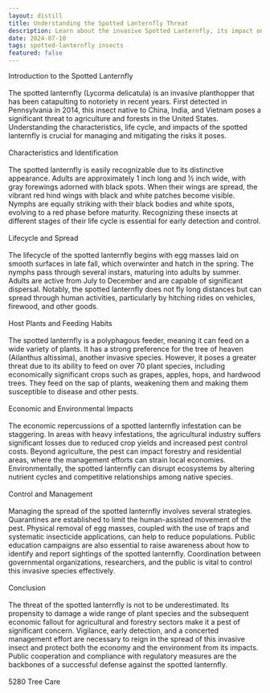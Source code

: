 ```yaml
---
layout: distill
title: Understanding the Spotted Lanternfly Threat
description: Learn about the invasive Spotted Lanternfly, its impact on ecosystems, and control measures against this pest threat.
date: 2024-07-10
tags: spotted-lanternfly insects
featured: false
---
```


Introduction to the Spotted Lanternfly<br /><br />The spotted lanternfly (Lycorma delicatula) is an invasive planthopper that has been catapulting to notoriety in recent years. First detected in Pennsylvania in 2014, this insect native to China, India, and Vietnam poses a significant threat to agriculture and forests in the United States. Understanding the characteristics, life cycle, and impacts of the spotted lanternfly is crucial for managing and mitigating the risks it poses.<br /><br />Characteristics and Identification<br /><br />The spotted lanternfly is easily recognizable due to its distinctive appearance. Adults are approximately 1 inch long and ½ inch wide, with gray forewings adorned with black spots. When their wings are spread, the vibrant red hind wings with black and white patches become visible. Nymphs are equally striking with their black bodies and white spots, evolving to a red phase before maturity. Recognizing these insects at different stages of their life cycle is essential for early detection and control.<br /><br />Lifecycle and Spread<br /><br />The lifecycle of the spotted lanternfly begins with egg masses laid on smooth surfaces in late fall, which overwinter and hatch in the spring. The nymphs pass through several instars, maturing into adults by summer. Adults are active from July to December and are capable of significant dispersal. Notably, the spotted lanternfly does not fly long distances but can spread through human activities, particularly by hitching rides on vehicles, firewood, and other goods.<br /><br />Host Plants and Feeding Habits<br /><br />The spotted lanternfly is a polyphagous feeder, meaning it can feed on a wide variety of plants. It has a strong preference for the tree of heaven (Ailanthus altissima), another invasive species. However, it poses a greater threat due to its ability to feed on over 70 plant species, including economically significant crops such as grapes, apples, hops, and hardwood trees. They feed on the sap of plants, weakening them and making them susceptible to disease and other pests.<br /><br />Economic and Environmental Impacts<br /><br />The economic repercussions of a spotted lanternfly infestation can be staggering. In areas with heavy infestations, the agricultural industry suffers significant losses due to reduced crop yields and increased pest control costs. Beyond agriculture, the pest can impact forestry and residential areas, where the management efforts can strain local economies. Environmentally, the spotted lanternfly can disrupt ecosystems by altering nutrient cycles and competitive relationships among native species.<br /><br />Control and Management<br /><br />Managing the spread of the spotted lanternfly involves several strategies. Quarantines are established to limit the human-assisted movement of the pest. Physical removal of egg masses, coupled with the use of traps and systematic insecticide applications, can help to reduce populations. Public education campaigns are also essential to raise awareness about how to identify and report sightings of the spotted lanternfly. Coordination between governmental organizations, researchers, and the public is vital to control this invasive species effectively.<br /><br />Conclusion<br /><br />The threat of the spotted lanternfly is not to be underestimated. Its propensity to damage a wide range of plant species and the subsequent economic fallout for agricultural and forestry sectors make it a pest of significant concern. Vigilance, early detection, and a concerted management effort are necessary to reign in the spread of this invasive insect and protect both the economy and the environment from its impacts. Public cooperation and compliance with regulatory measures are the backbones of a successful defense against the spotted lanternfly.<br /><br />5280 Tree Care
